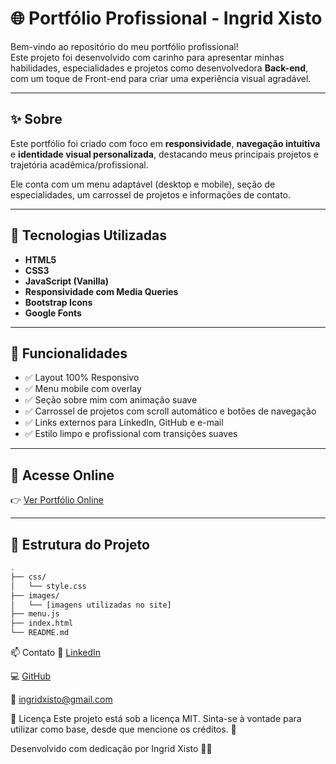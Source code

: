 # 🌐 Portfólio Profissional - Ingrid Xisto

Bem-vindo ao repositório do meu portfólio profissional!  
Este projeto foi desenvolvido com carinho para apresentar minhas habilidades, especialidades e projetos como desenvolvedora **Back-end**, com um toque de Front-end para criar uma experiência visual agradável.

---

## ✨ Sobre

Este portfólio foi criado com foco em **responsividade**, **navegação intuitiva** e **identidade visual personalizada**, destacando meus principais projetos e trajetória acadêmica/profissional.

Ele conta com um menu adaptável (desktop e mobile), seção de especialidades, um carrossel de projetos e informações de contato.

---

## 🚀 Tecnologias Utilizadas

- **HTML5**
- **CSS3**
- **JavaScript (Vanilla)**
- **Responsividade com Media Queries**
- **Bootstrap Icons**
- **Google Fonts**

---

## 🧠 Funcionalidades

- ✅ Layout 100% Responsivo  
- ✅ Menu mobile com overlay  
- ✅ Seção sobre mim com animação suave  
- ✅ Carrossel de projetos com scroll automático e botões de navegação  
- ✅ Links externos para LinkedIn, GitHub e e-mail  
- ✅ Estilo limpo e profissional com transições suaves

---

## 🔗 Acesse Online

👉 [Ver Portfólio Online](https://ingridxisto.github.io/Portfolio-Ingrid/)  

---

## 📁 Estrutura do Projeto

```bash
.
├── css/
│   └── style.css
├── images/
│   └── [imagens utilizadas no site]
├── menu.js
├── index.html
└── README.md
```

📫 Contato
💼 [LinkedIn](https://www.linkedin.com/in/ingridxisto/)

💻 [GitHub](https://github.com/Ingridxisto)

📧 ingridxisto@gmail.com

📌 Licença
Este projeto está sob a licença MIT.
Sinta-se à vontade para utilizar como base, desde que mencione os créditos. 💜

Desenvolvido com dedicação por Ingrid Xisto 👩‍💻
